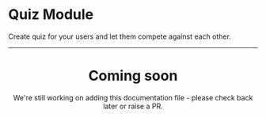 # Quiz Module

Create quiz for your users and let them compete against each other.

---

<center><h1>Coming soon</h1></center>
<center>We're still working on adding this documentation file - please check back later or raise a PR.</center>